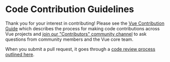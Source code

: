 # Code Contribution Guidelines

Thank you for your interest in contributing! Please see the [Vue Contribution Guide](https://developers.mattermost.com/contribute/getting-started/) which describes the process for making code contributions across Vue projects and [join our "Contributors" community channel](https://community.mattermost.com/core/channels/tickets) to ask questions from community members and the Vue core team.

When you submit a pull request, it goes through a [code review process outlined here](https://developers.mattermost.com/contribute/getting-started/code-review/).
